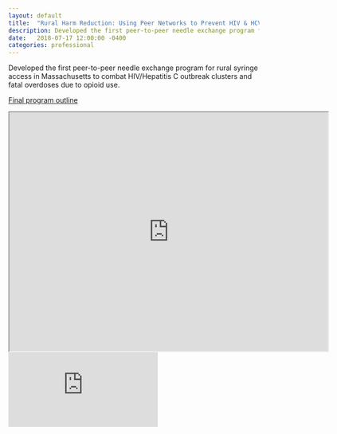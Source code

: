 ```yaml
---
layout: default
title:  "Rural Harm Reduction: Using Peer Networks to Prevent HIV & HCV"
description: Developed the first peer-to-peer needle exchange program for rural syringe access in Massachusetts to combat HIV/Hepatitis C outbreak clusters and fatal overdoses due to opioid use.
date:   2018-07-17 12:00:00 -0400
categories: professional
---
```


Developed the first peer-to-peer needle exchange program for rural syringe access in Massachusetts to combat HIV/Hepatitis C outbreak clusters and fatal overdoses due to opioid use.

[Final program outline](https://github.com/londonmeanswild/londonmeanswild.github.io/raw/master/_posts/rural-harm-reduction.pdf)

<iframe src="https://drive.google.com/file/d/1yJUlEkfdlwqXOUsGMKwH5_cbnpWrM650/preview" width="640" height="480"></iframe>
<embed src="https://londonmeanswild.github.io/rural-harm-reduction.pdf" type="application/pdf" />
